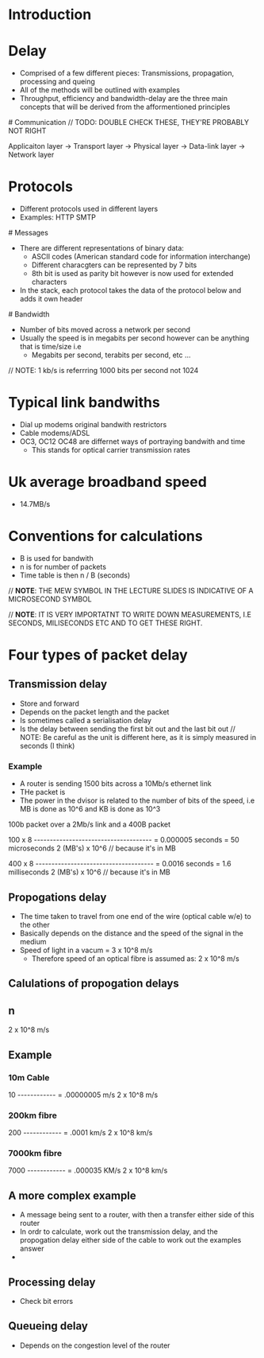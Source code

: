 # Introduction

# Delay 
- Comprised of a few different pieces: Transmissions, propagation, processing and queing
- All of the methods will be outlined with examples
- Throughput, efficiency and bandwidth-delay are the three main concepts that will be derived from the afformentioned principles

# Communication 
// TODO: DOUBLE CHECK THESE, THEY'RE PROBABLY NOT RIGHT

Applicaiton layer 
-> 
Transport layer
->
Physical layer
->
Data-link layer
->
Network layer

# Protocols
- Different protocols used in different layers
- Examples: HTTP SMTP

# Messages
- There are different representations of binary data: 
    - ASCII codes (American standard code for information interchange)
    - Different characgters can be represented by 7 bits
    - 8th bit is used as parity bit however is now used for extended characters
- In the stack, each protocol takes the data of the protocol below and adds it own header

# Bandwidth
- Number of bits moved across a network per second
- Usually the speed is in megabits per second however can be anything that is time/size i.e
    - Megabits per second, terabits per second, etc ...

// NOTE: 1 kb/s is referrring 1000 bits per second not 1024

# Typical link bandwiths
- Dial up modems original bandwith restrictors
- Cable modems/ADSL 
- OC3, OC12 OC48 are differnet ways of portraying bandwith and time
    + This stands for optical carrier transmission rates

# Uk average broadband speed
- 14.7MB/s

# Conventions for calculations
- B is used for bandwith
- n is for number of packets
- Time table is then n / B (seconds)

// __NOTE__: THE MEW SYMBOL IN THE LECTURE SLIDES IS INDICATIVE OF A MICROSECOND SYMBOL

// __NOTE__: IT IS VERY IMPORTATNT TO WRITE DOWN MEASUREMENTS, I.E SECONDS, MILISECONDS ETC AND TO GET THESE RIGHT.

# Four types of packet delay

## Transmission delay
- Store and forward
- Depends on the packet length and the packet
- Is sometimes called a serialisation delay
- Is the delay between sending the first bit out and the last bit out
// NOTE: Be careful as the unit is different here, as it is simply measured in seconds (I think)

### Example
- A router is sending 1500 bits across a 10Mb/s ethernet link
- THe packet is 
- The power in the dvisor is related to the number of bits of the speed, i.e MB is done as 10^6 and KB is done as 10^3

100b packet over a 2Mb/s link and a 400B packet

100 x 8
-------------------------------------     =  0.000005 seconds = 50 microseconds
2 (MB's) x 10^6 // because it's in MB


400 x 8
-------------------------------------     =  0.0016 seconds = 1.6 milliseconds
2 (MB's) x 10^6 // because it's in MB


## Propogations delay
- The time taken to travel from one end of the wire (optical cable w/e) to the other
- Basically depends on the distance and the speed of the signal in the medium
- Speed of light in a vacum = 3 x 10^8 m/s
    - Therefore speed of an optical fibre is assumed as: 2 x 10^8 m/s

## Calulations of propogation delays 

n
----------
2 x 10^8 m/s

## Example

### 10m Cable

10
------------ = .00000005 m/s
2 x 10^8 m/s

### 200km fibre

200
------------ = .0001 km/s
2 x 10^8 km/s

### 7000km fibre

7000
------------ = .000035 KM/s
2 x 10^8 km/s

## A more complex example
- A message being sent to a router, with then a transfer either side of this router
- In ordr to calculate, work out the transmission delay, and the propogation delay either side of the cable to work out the examples answer
- 

## Processing delay
- Check bit errors

## Queueing delay
- Depends on the congestion level of the router


























